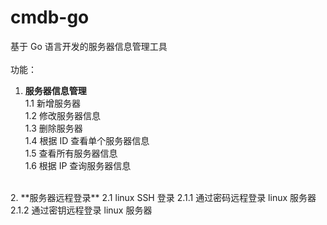 # cmdb-go  
基于 Go 语言开发的服务器信息管理工具  
</br>
功能：  
1. **服务器信息管理**  
1.1 新增服务器  
1.2 修改服务器信息  
1.3 删除服务器  
1.4 根据 ID 查看单个服务器信息  
1.5 查看所有服务器信息  
1.6 根据 IP 查询服务器信息  
</br>  
2. **服务器远程登录**  
2.1 linux SSH 登录    
2.1.1 通过密码远程登录 linux 服务器  
2.1.2 通过密钥远程登录 linux 服务器
